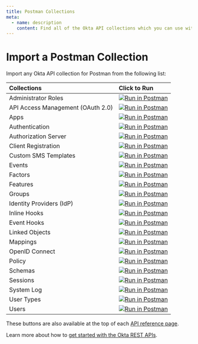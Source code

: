 ```yaml
---
title: Postman Collections
meta:
  - name: description
    content: Find all of the Okta API collections which you can use with Postman.
---
```


# Import a Postman Collection

Import any Okta API collection for Postman from the following list:

| Collections                         | Click to Run                                                                                                                           |
| :---------------------------------- | :------------------------------------------------------------------------------------------------------------------------------------- |
| Administrator Roles                 | [![Run in Postman](https://run.pstmn.io/button.svg)](https://app.getpostman.com/run-collection/04f5ec85685ac6f2827e)                   |
| API Access Management (OAuth 2.0)   | [![Run in Postman](https://run.pstmn.io/button.svg)](https://app.getpostman.com/run-collection/52edf1dcddc70269b77d)                   |
| Apps                                | [![Run in Postman](https://run.pstmn.io/button.svg)](https://app.getpostman.com/run-collection/18dd817ee8abace68dd8)                   |
| Authentication                      | [![Run in Postman](https://run.pstmn.io/button.svg)](https://app.getpostman.com/run-collection/f9684487e584101f25a3)                   |
| Authorization Server                | [![Run in Postman](https://run.pstmn.io/button.svg)](https://app.getpostman.com/run-collection/145f5d5fb42a04e22c3e)                   |
| Client Registration                 | [![Run in Postman](https://run.pstmn.io/button.svg)](https://app.getpostman.com/run-collection/291ba43cde74844dd4a7)                   |
| Custom SMS Templates                | [![Run in Postman](https://run.pstmn.io/button.svg)](https://app.getpostman.com/run-collection/d71f7946d8d56ccdaa06)                   |
| Events                              | [![Run in Postman](https://run.pstmn.io/button.svg)](https://app.getpostman.com/run-collection/f990a71f061a7a16d0bf)                   |
| Factors                             | [![Run in Postman](https://run.pstmn.io/button.svg)](https://app.getpostman.com/run-collection/9fdda657d134039fcaba)                   |
| Features                            | [![Run in Postman](https://run.pstmn.io/button.svg)](https://app.getpostman.com/run-collection/ab22761da96ff7a7ab0c)                   |
| Groups                              | [![Run in Postman](https://run.pstmn.io/button.svg)](https://app.getpostman.com/run-collection/5dbb338ac908fb32035c)                   |
| Identity Providers (IdP)            | [![Run in Postman](https://run.pstmn.io/button.svg)](https://app.getpostman.com/run-collection/00a7a643fc0ab3bb54c8)                   |
| Inline Hooks                        | [![Run in Postman](https://run.pstmn.io/button.svg)](https://app.getpostman.com/run-collection/b4cf1c4baa548b0ea031)                   |
| Event Hooks                         | [![Run in Postman](https://run.pstmn.io/button.svg)](https://app.getpostman.com/run-collection/b02d234a2af183981254)                   |
| Linked Objects                      | [![Run in Postman](https://run.pstmn.io/button.svg)](https://app.getpostman.com/run-collection/09416941ad62f022cabb)                   |
| Mappings                            | [![Run in Postman](https://run.pstmn.io/button.svg)](https://app.getpostman.com/run-collection/2b9feba6001a56b2a885)                   |
| OpenID Connect                      | [![Run in Postman](https://run.pstmn.io/button.svg)](https://app.getpostman.com/run-collection/fd92d7c1ab0fbfdecab2)                   |
| Policy                              | [![Run in Postman](https://run.pstmn.io/button.svg)](https://app.getpostman.com/run-collection/47502b8570a5105f57b1)                   |
| Schemas                             | [![Run in Postman](https://run.pstmn.io/button.svg)](https://app.getpostman.com/run-collection/443242e60287fb4b8d6d)                   |
| Sessions                            | [![Run in Postman](https://run.pstmn.io/button.svg)](https://app.getpostman.com/run-collection/b2e06a22c396bcc94530)                   |
| System Log                          | [![Run in Postman](https://run.pstmn.io/button.svg)](https://app.getpostman.com/run-collection/54def5ab52f04b7e4011)                   |
| User Types                          | [![Run in Postman](https://run.pstmn.io/button.svg)](https://app.getpostman.com/run-collection/7f16d9b7259fdf0f91f6)                   |
| Users                               | [![Run in Postman](https://run.pstmn.io/button.svg)](https://app.getpostman.com/run-collection/ff2ad5a39f77ba4cfabf)                   |

These buttons are also available at the top of each [API reference page](/docs/reference/api/apps/).

Learn more about how to [get started with the Okta REST APIs](/code/rest/).

